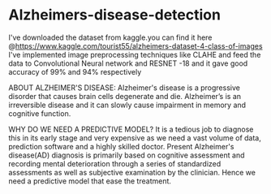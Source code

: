 # Alzheimers-disease-detection
I've downloaded the dataset from kaggle.you can find it here @https://www.kaggle.com/tourist55/alzheimers-dataset-4-class-of-images
I've implemented image preprocessing techniques like CLAHE and feed the data to Convolutional Neural network  and RESNET -18 and it gave good accuracy of 99% and 94% respectively

ABOUT ALZHEIMER'S DISEASE:
Alzheimer's disease is a progressive disorder that causes brain cells degenerate and die.
Alzheimer’s is an irreversible disease and it can slowly cause impairment in memory and cognitive function.

WHY DO WE NEED A PREDICTIVE MODEL?
It is a tedious job to diagnose this in its early stage and very expensive as we need a vast volume of data, prediction software and a highly skilled doctor. 
Present Alzheimer's disease(AD) diagnosis is primarily based on cognitive assessment and recording mental deterioration through a series of standardized assessments as well as subjective examination by the clinician. Hence we need a predictive model that ease the treatment.
